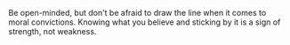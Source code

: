 Be open-minded, but don't be afraid to draw the line when it comes to moral convictions. Knowing what you believe and sticking by it is a sign of strength, not weakness.
